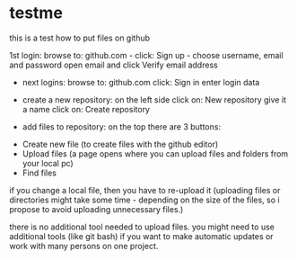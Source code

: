 # testme
this is a test how to put files on github

1st login:
browse to: github.com - click: Sign up - choose username, email and password
 open email and click Verify email address

- next logins:
 browse to: github.com
 click: Sign in 
 enter login data

- create a new repository:
 on the left side click on: New repository
 give it a name
 click on: Create repository

- add files to repository:
 on the top there are 3 buttons:
+ Create new file (to create files with the github editor)
+ Upload files (a page opens where you can upload files and folders from your local pc)
+ Find files

 if you change a local file, then you have to re-upload it
(uploading files or directories might take some time - depending on the size of the files,
so i propose to avoid uploading unnecessary files.)


there is no additional tool needed to upload files.
you might need to use additional tools (like git bash) if you want to make automatic updates
or work with many persons on one project.
